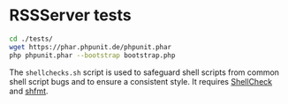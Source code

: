 # RSSServer tests

```sh
cd ./tests/
wget https://phar.phpunit.de/phpunit.phar
php phpunit.phar --bootstrap bootstrap.php
```

The `shellchecks.sh` script is used to safeguard shell scripts from common
shell script bugs and to ensure a consistent style.
It requires [ShellCheck](https://www.shellcheck.net/) and [shfmt](https://github.com/mvdan/sh).
